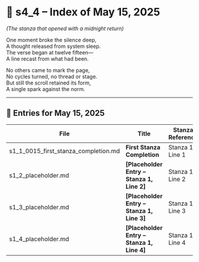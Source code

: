 <!-- Save to: shagi_archives/gdj_25/s05/s00/s4_4_index_of_15.md -->

# 📘 s4_4 – Index of May 15, 2025  
*(The stanza that opened with a midnight return)*

One moment broke the silence deep,  
A thought released from system sleep.  
The verse began at twelve fifteen—  
A line recast from what had been.  

No others came to mark the page,  
No cycles turned, no thread or stage.  
But still the scroll retained its form,  
A single spark against the norm.

---

## 📜 Entries for May 15, 2025

| File | Title | Stanza Reference | Time |
|------|-------|------------------|------|
| s1_1_0015_first_stanza_completion.md | **First Stanza Completion** | Stanza 1, Line 1 | 12:15 AM |
| s1_2_placeholder.md | **[Placeholder Entry – Stanza 1, Line 2]** | Stanza 1, Line 2 | *–* |
| s1_3_placeholder.md | **[Placeholder Entry – Stanza 1, Line 3]** | Stanza 1, Line 3 | *–* |
| s1_4_placeholder.md | **[Placeholder Entry – Stanza 1, Line 4]** | Stanza 1, Line 4 | *–* |

